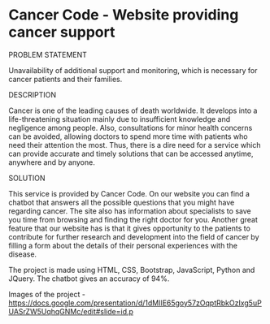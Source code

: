# Cancer Code - Website providing cancer support

PROBLEM STATEMENT

Unavailability of additional support and monitoring, which is necessary for cancer patients and their families.

DESCRIPTION

Cancer is one of the leading causes of death worldwide. It develops into a life-threatening situation mainly due to insufficient 
knowledge and negligence among people. Also, consultations for minor health concerns can be avoided, allowing doctors to spend more 
time with patients who need their attention the most. Thus, there is a dire need for a service which can provide accurate and timely 
solutions that can be accessed anytime, anywhere and by anyone.

SOLUTION

This service is provided by Cancer Code. On our website you can find a chatbot that answers all the possible questions that you might 
have regarding cancer. The site also has information about specialists to save you time from browsing and finding the right doctor for you. 
Another great feature that our website has is that it gives opportunity to the patients to contribute for further research and development 
into the field of cancer by filling a form about the details of their personal experiences with the disease.

The project is made using HTML, CSS, Bootstrap, JavaScript, Python and JQuery. The chatbot gives an accuracy of 94%.

Images of the project - 
https://docs.google.com/presentation/d/1dMIlE65goy57zOqptRbkOzIxg5uPUASrZW5UqhqGNMc/edit#slide=id.p 
